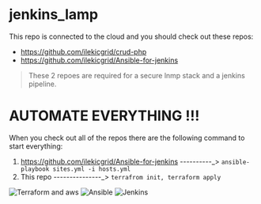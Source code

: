 # jenkins_lamp
This repo is connected to the cloud and you should check out these repos: 
* https://github.com/ilekicgrid/crud-php   
* https://github.com/ilekicgrid/Ansible-for-jenkins 

> These 2 repoes are required for a secure lnmp stack and a jenkins pipeline.

# **AUTOMATE EVERYTHING !!!**


When you check out all of the repos there are the following command to start everything:
1) https://github.com/ilekicgrid/Ansible-for-jenkins       ----------_> ``` ansible-playbook sites.yml -i hosts.yml ```
2) This repo       ---------------_>     ``` terrafrom init, terraform apply ```


![Terraform and aws](https://github.com/ilekicgrid/jenkins_lamp/images/tf-aws.png)
![Ansible](https://github.com/ilekicgrid/jenkins_lamp/images/ansible.png)
![Jenkins](https://github.com/ilekicgrid/jenkins_lamp/images/jenkins.png)
